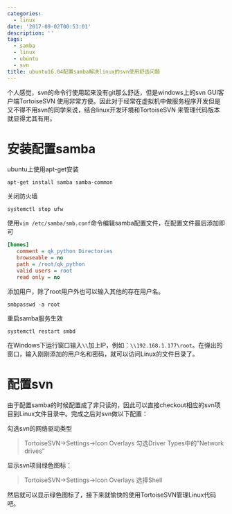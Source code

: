 ```yaml
---
categories:
  - linux
date: '2017-09-02T00:53:01'
description: ''
tags:
  - samba
  - linux
  - ubuntu
  - svn
title: ubuntu16.04配置samba解决linux的svn使用舒适问题
---
```





个人感觉，svn的命令行使用起来没有git那么舒适，但是windows上的svn GUI客户端TortoiseSVN 使用非常方便。因此对于经常在虚拟机中做服务程序开发但是又不得不用svn的同学来说，结合linux开发环境和TortoiseSVN 来管理代码版本就显得尤其有用。

# 安装配置samba

ubuntu上使用apt-get安装

```shell
apt-get install samba samba-common
```

<!--more-->

关闭防火墙

```shell
systemctl stop ufw
```

使用`vim /etc/samba/smb.conf`命令编辑samba配置文件，在配置文件最后添加即可

```ini
[homes]
   comment = qk_python Directories
   browseable = no
   path = /root/qk_python
   valid users = root
   read only = no
```

添加用户，除了root用户外也可以输入其他的存在用户名。

```shell
smbpasswd -a root
```

重启samba服务生效

```shell
systemctl restart smbd
```

在Windows下运行窗口输入`\\`加上IP，例如：`\\192.168.1.177\root`。在弹出的窗口，输入刚刚添加的用户名和密码，就可以访问Linux的文件目录了。

# 配置svn

由于配置samba的时候配置成了非只读的，因此可以直接checkout相应的svn项目到Linux文件目录中。完成之后对svn做以下配置：

勾选svn的网络驱动类型

> TortoiseSVN->Settings->Icon Overlays  勾选Driver Types中的”Network drives”

显示svn项目绿色图标：

> TortoiseSVN->Settings->Icon Overlays 选择Shell

然后就可以显示绿色图标了，接下来就愉快的使用TortoiseSVN管理Linux代码吧。

